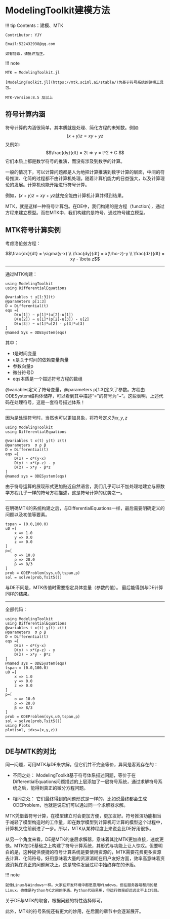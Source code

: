 # ModelingToolkit建模方法

!!! tip
    Contents：建模、MTK

    Contributor: YJY

    Email:522432938@qq.com

    如有错误，请批评指正。

!!! note

    MTK = ModelingToolkit.jl

    [ModelingToolkit.jl](https://mtk.sciml.ai/stable/)为基于符号系统的建模工具包。

    MTK-Version:8.5 及以上

## 符号计算内涵

符号计算的内涵很简单，其本质就是处理、简化方程的未知数。例如:
$$(x+y)z = xy + yz$$
又例如:
$$\frac{dy}{dt} = 2t => y = t^2 + C $$
它们本质上都是数学符号的推演，而没有涉及到数字的计算。

一般的情况下，可以计算问题都是人为地把计算推演到数字计算的层面，中间的符号推演、化简的过程都不由计算机处理。随着计算机能力的日益强大，以及计算理论的发展。计算机也能开始进行符号计算。

例如，$(x+y)z = xy + yz$就完全能由计算机计算并得到结果。

MTK，就是这样一种符号计算包。在DE中，我们构建的是方程（function），通过方程来建立模型。而在MTK中，我们构建的是符号，通过符号建立模型。

## MTK符号计算实例

考虑洛伦兹方程：

```math
\frac{dx}{dt}  = \sigma(y-x) \\ \frac{dy}{dt}  = x(\rho-z)-y \\ \frac{dz}{dt} = xy - \beta z
```

---

通过MTK构建：

```@example lorenz
using ModelingToolkit
using DifferentialEquations

@variables t u[1:3](t)
@parameters p[1:3]
D = Differential(t)
eqs =[
    D(u[1]) ~ p[1]*(u[2]-u[1])
    D(u[2]) ~ u[1]*(p[2]-u[3]) - u[2]
    D(u[3]) ~ u[1]*u[2] - p[3]*u[3]
]
@named Sys = ODESystem(eqs)
```

其中：

* t是时间变量
* u是关于时间的依赖变量向量
* 参数向量p
* 微分符号D
* eqs本质是一个描述符号方程的数组

@variables定义了符号变量，@parameters p[1:3]定义了参数。方程由ODESystem结构体储存，可以看到其中描述“=”的符号为“~”。这些表明，上述代码在处理符号，这是一套符号描述体系！

---

因为是处理符号时，当然也可以更加具象，将符号定义为$x,y,z$

```@example lorenz2
using ModelingToolkit
using DifferentialEquations

@variables t x(t) y(t) z(t)
@parameters  σ ρ β
D = Differential(t)
eqs =[
    D(x) ~ σ*(y-x)
    D(y) ~ x*(ρ-z) - y
    D(z) ~ x*y - β*z
]
@named sys = ODESystem(eqs)
```


由于符号运算的展现形式更加贴近自然语言，我们几乎可以不加处理地建立与原数学方程几乎一样的符号方程描述，这是符号计算的优势之一。

---

在明确MTK的系统构建之后，与DifferentialEquations一样，最后需要明确定义的问题以及初值等要素。

```@example lorenz2
tspan = (0.0,100.0)
u0 =[
    x => 1.0
    y => 0.0
    z => 0.0
]
p=[
    σ => 10.0
    ρ => 28.0
    β => 8/3
]
prob = ODEProblem(sys,u0,tspan,p)
sol = solve(prob,Tsit5())
```

与DE不同是，MTK传值时需要指定具体变量（参数的值）。
最后能得到与DE计算同样的结果。

---

全部代码：

```@example lorenz3
using ModelingToolkit
using DifferentialEquations
@variables t x(t) y(t) z(t)
@parameters  σ ρ β
D = Differential(t)
eqs =[
    D(x) ~ σ*(y-x)
    D(y) ~ x*(ρ-z) - y
    D(z) ~ x*y - β*z
]
@named sys = ODESystem(eqs)
tspan = (0.0,100.0)
u0 =[
    x => 1.0
    y => 0.0
    z => 0.0
]
p=[
    σ => 10.0
    ρ => 28.0
    β => 8/3
]
prob = ODEProblem(sys,u0,tspan,p)
sol = solve(prob,Tsit5())
using Plots
plot(sol, idxs=(x,y,z))
```

---

## DE与MTK的对比

同一问题，可用MTK与DE来求解。但它们并不完全等价，异同是客观存在的：

* 不同之处：
    ModelingToolkit基于符号体系描述问题，等价于在DifferentialEquations问题描述的上层添加了一层符号系统，通过求解符号系统之后，能得到真正的微分方程问题。

* 相同之处：
    它们最终得到的问题形式是一样的，比如说最终都会生成ODEProblem，也就是说它们可以通过同一个求解器求解。

MTK凭借着符号计算，在模型建立时会更加方便，更加友好。符号推演功能相当于减轻了模型构造时的工作量，即在数学模型到计算机可计算的模型这个过程中，计算机又往前前进了一步。所以，MTK从某种程度上来说会比DE好用很多。

从另一个角度来看，DE是MTK的底层求解器，意味着其比MTK更加直接，速度更快。MTK在DE基础之上构建了符号计算系统，其形式与功能上让人惊叹。但要明白的是，这种提供便捷的符号计算系统是要使用资源的，MTK需要花费更多资源去计算、化简符号。好用意味着大量的资源消耗在用户友好方面，效率高意味着资源消耗在真正的问题解决上。这是软件发展过程中始终存在的矛盾。

!!! note

    就像Linux与Windows一样。大家在开发环境中都愿意用Windows，但在服务器端都用的是Linux。也像是Python与C之间的矛盾。Python代码易用，但运行效率却远远比不上C代码。

关于DE与MTK的取舍，根据问题的特性选择即可。

此外，MTK的符号系统还有更大的妙用，在后面的章节中会逐渐展开。
